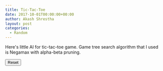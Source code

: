 ```yaml
---
title: Tic-Tac-Toe
date: 2017-10-01T00:00:00+00:00
author: Akash Shrestha
layout: post
categories:
  - Random
---
```


Here's little AI for tic-tac-toe game. Game tree search algorithm that I used is Negamax with alpha-beta pruning.



<div id='game' style="width:100%; margin:auto; text-align:center;" >

<canvas id='canvas' width='300' height='300'></canvas>

</div>

<input type="button" onclick="reset()" value="Reset"/>
<div id='game-msg' style="font-size: 18px; color: red;"></div>

<script type="text/javascript">

var TicTacToeRender=function(){function t(t){this.context=t,me="x",turn="o",this.tGame=new TicTacToe(me,turn),this.algorithm=new NegaMax,this.draw(),me==turn&&this.makeOurMove()}return t.prototype.theirTurn=function(){return this.tGame.whoseTurn!=this.tGame.me},t.prototype.makeOurMove=function(){var t=this.algorithm.negamax(this.tGame,10,"-Infinity","Infinity");return null==t[1]?!1:"over"==t[1].data?"Game Over":(this.tGame.makeMove(t[1]),this.draw(),!0)},t.prototype.handle=function(t,e){if(this.theirTurn()){var n=3*e+t,o=new Move(n);return this.tGame.isOver()?"Game Over":this.tGame.canMakeMove(o)?(this.tGame.makeMove(o),this.draw(),this.makeOurMove()):"Not Blank"}return!1},t.prototype.draw=function(){this.context.clearRect(0,0,canvas.width,canvas.height);var t,e,n,o=0;for(this.context.beginPath();2>o;o++)t=100+100*o,this.context.moveTo(t,0),this.context.lineTo(t,300);for(o=0;2>o;o++)e=100+100*o,this.context.moveTo(0,e),this.context.lineTo(300,e);for(this.context.strokeStyle="#000000",this.context.stroke(),this.context.closePath(),n=this.tGame.getPositions(),o=0;9>o;o++)t=o%3|0,e=o/3|0,"x"===n[o]?this.drawX(t,e):"o"===n[o]&&this.drawO(t,e)},t.prototype.drawX=function(t,e){var n,o,i=0;for(this.context.beginPath(),i=0;2>i;i++)n=100*t+10+80*i,o=100*e+10,this.context.moveTo(n,o),n=100*t+90-80*i,o=100*e+90,this.context.lineTo(n,o);this.context.strokeStyle="#ff0000",this.context.stroke(),this.context.closePath()},t.prototype.drawO=function(t,e){this.context.beginPath(),this.context.arc(100*t+50,100*e+50,40,0,6.28,!1),this.context.strokeStyle="#00ff00",this.context.stroke(),this.context.closePath()},t}(),Move=function(){function t(t){this.data=t}return t}(),TicTacToe=function(){function t(t,e){this.positions=["","","","","","","","",""],this.me=t,this.whoseTurn=e}return t.prototype.isOver=function(){return null!=this.getUtility()},t.prototype.getMoves=function(){for(var t=this.locations(""),e=[],n=0,o=t;n<o.length;n++){var i=o[n],r=new Move;r.data=i,e.push(r)}return e},t.prototype.makeMove=function(t){this.positions[t.data]=this.whoseTurn,this.changePlayer()},t.prototype.unMakeMove=function(t){this.positions[t.data]="",this.changePlayer()},t.prototype.changePlayer=function(){this.whoseTurn="x"==this.whoseTurn?"o":"x"},t.prototype.locations=function(t){for(var e=[],n=0;9>n;n++)this.positions[n]==t&&e.push(n);return e},t.prototype.checkWinner=function(t,e){for(var n=0,o=t;n<o.length;n++){var i=o[n],r=i.every(function(t){return e.indexOf(t)>=0});if(r)return!0}return!1},t.prototype.getUtility=function(){if(this.positions.indexOf("")<0)return 0;var t=[[0,1,2],[3,4,5],[6,7,8],[0,3,6],[1,4,7],[2,5,8],[0,4,8],[2,4,6]],e=this.locations("x"),n=this.locations("o");return this.checkWinner(t,e)?"x"==this.whoseTurn?1:-1:this.checkWinner(t,n)?"o"==this.whoseTurn?1:-1:null},t.prototype.getPositions=function(){return this.positions},t.prototype.canMakeMove=function(t){return""==this.positions[t.data]},t}(),NegaMax=function(){function t(){}return t.prototype.negamax=function(t,e,n,o){if(t.isOver()||0==e)return[t.getUtility(),null];for(var i="-Infinity",r=null,s=0,a=t.getMoves();s<a.length;s++){var h=a[s];t.makeMove(h);var c=this.negamax(t,e-1,-o,-n);if(t.unMakeMove(h),null!=c[0]&&(c[0]=-c[0],c[0]>i&&(i=c[0],r=h),n=Math.max(i,n),n>=o))break}return[i,r]},t}();window.onload=function(){var t=document.getElementById("canvas"),e=t.getContext("2d"),n=new TicTacToeRender(e),o=document.getElementById("game-msg");handleClick=function(t){var e,i;e=t.offsetX/100|0,i=t.offsetY/100|0;var r=n.handle(e,i);return console.log("return",r),"string"==typeof r&&(o.innerHTML=r),!0},reset=function(){n=new TicTacToeRender(e)},t.addEventListener("click",handleClick,!1)};

</script>